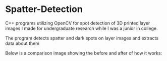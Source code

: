 # Spatter-Detection
C++ programs utilizing OpenCV for spot detection of 3D printed layer images I made for undergraduate research while I was a junior in college.

The program detects spatter and dark spots on layer images and extracts data about them

Below is a comparison image showing the before and after of how it works:
